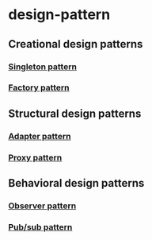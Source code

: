 # design-pattern

## Creational design patterns
### [Singleton pattern](./creational-design-patterns/singleton)
### [Factory pattern](./creational-design-patterns/factory)

## Structural design patterns
### [Adapter pattern](./structural-design-patterns/adapter)
### [Proxy pattern](./structural-design-patterns/proxy)

## Behavioral design patterns
### [Observer pattern](./behavioral-design-patterns/observer)
### [Pub/sub pattern](./behavioral-design-patterns/pubsub)
